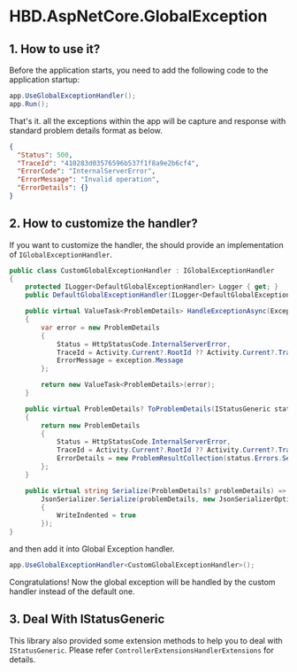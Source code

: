 # HBD.AspNetCore.GlobalException

## 1. How to use it?
Before the application starts, you need to add the following code to the application startup:
```csharp
app.UseGlobalExceptionHandler();
app.Run();
```
That's it. all the exceptions within the app will be capture and response with standard problem details format as below.
```json
{
  "Status": 500,
  "TraceId": "410283d03576596b537f1f8a9e2b6cf4",
  "ErrorCode": "InternalServerError",
  "ErrorMessage": "Invalid operation",
  "ErrorDetails": {}
}
```

## 2. How to customize the handler?
If you want to customize the handler, the should provide an implementation of `IGlobalExceptionHandler`.
```csharp
public class CustomGlobalExceptionHandler : IGlobalExceptionHandler
{
    protected ILogger<DefaultGlobalExceptionHandler> Logger { get; }
    public DefaultGlobalExceptionHandler(ILogger<DefaultGlobalExceptionHandler>logger) => Logger = logger;

    public virtual ValueTask<ProblemDetails> HandleExceptionAsync(Exception exception)
    {
        var error = new ProblemDetails
        {
            Status = HttpStatusCode.InternalServerError,
            TraceId = Activity.Current?.RootId ?? Activity.Current?.TraceId.ToString() ?? string.Empty,
            ErrorMessage = exception.Message
        };

        return new ValueTask<ProblemDetails>(error);
    }

    public virtual ProblemDetails? ToProblemDetails(IStatusGeneric status)
    {
        return new ProblemDetails
        {
            Status = HttpStatusCode.InternalServerError,
            TraceId = Activity.Current?.RootId ?? Activity.Current?.TraceId.ToString() ?? string.Empty,
            ErrorDetails = new ProblemResultCollection(status.Errors.Select(e => e.ErrorResult))
        };
    }

    public virtual string Serialize(ProblemDetails? problemDetails) =>
        JsonSerializer.Serialize(problemDetails, new JsonSerializerOptions
        {
            WriteIndented = true
        });
}
```

and then add it into Global Exception handler.
```csharp
app.UseGlobalExceptionHandler<CustomGlobalExceptionHandler>();
```

Congratulations! Now the global exception will be handled by the custom handler instead of the default one.

## 3. Deal With IStatusGeneric
This library also provided some extension methods to help you to deal with `IStatusGeneric`. Please refer `ControllerExtensionsHandlerExtensions` for details.

